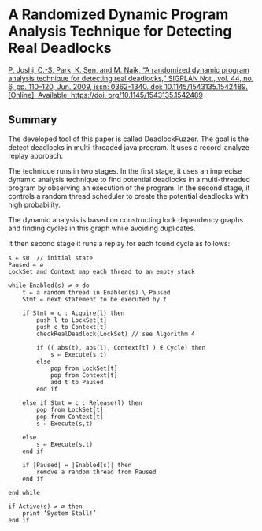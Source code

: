 # A Randomized Dynamic Program Analysis Technique for Detecting Real Deadlocks

[P. Joshi, C.-S. Park, K. Sen, and M. Naik, “A randomized dynamic program analysis
technique for detecting real deadlocks,” SIGPLAN Not., vol. 44, no. 6, pp. 110–120, Jun.
2009, issn: 0362-1340. doi: 10.1145/1543135.1542489. [Online]. Available: https://doi.
org/10.1145/1543135.1542489](https://doi.org/10.1145/1543135.1542489)

## Summary

The developed tool of this paper is called DeadlockFuzzer. The goal is the detect deadlocks in multi-threaded java program.
It uses a record-analyze-replay approach.

The technique runs in two stages.
In the first stage, it uses an imprecise dynamic analysis technique
to find potential deadlocks in a multi-threaded program by observing an execution of the program. In the second stage, it controls
a random thread scheduler to create the potential deadlocks with
high probability.

The dynamic analysis is based on constructing lock dependency graphs and finding cycles in this graph while avoiding duplicates.

It then second stage it runs a replay for each found cycle as follows:

```
s ⇐ s0  // initial state
Paused ⇐ ∅
LockSet and Context map each thread to an empty stack

while Enabled(s) ≠ ∅ do
    t ⇐ a random thread in Enabled(s) \ Paused
    Stmt ⇐ next statement to be executed by t

    if Stmt = c : Acquire(l) then
        push l to LockSet[t]
        push c to Context[t]
        checkRealDeadlock(LockSet) // see Algorithm 4

        if (( abs(t), abs(l), Context[t] ) ∉ Cycle) then
            s ⇐ Execute(s,t)
        else
            pop from LockSet[t]
            pop from Context[t]
            add t to Paused
        end if

    else if Stmt = c : Release(l) then
        pop from LockSet[t]
        pop from Context[t]
        s ⇐ Execute(s,t)

    else
        s ⇐ Execute(s,t)
    end if

    if |Paused| = |Enabled(s)| then
        remove a random thread from Paused
    end if

end while

if Active(s) ≠ ∅ then
    print ‘System Stall!’
end if
```
